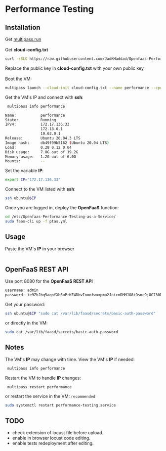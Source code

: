 # Performance Testing


## Installation

Get [multipass.run](https://multipass.run)<br /><br />
Get **cloud-config.txt**<br />

```sh
curl -sSLO https://raw.githubusercontent.com/JadKHaddad/Openfaas-Performance-Testing-as-a-Service/main/cloud-config.txt
```
Replace the public key in **cloud-config.txt** with your own public key<br /><br />
Boot the VM:
```sh
multipass launch --cloud-init cloud-config.txt --name performance --cpus 6 --mem 6G --disk 20G
```
Get the VM's IP and connect with **ssh**:
```sh
 multipass info performance
```
```sh
Name:           performance
State:          Running
IPv4:           172.17.136.33
                172.18.0.1
                10.62.0.1
Release:        Ubuntu 20.04.3 LTS
Image hash:     db49f99b5162 (Ubuntu 20.04 LTS)
Load:           0.28 0.12 0.04
Disk usage:     7.8G out of 19.2G
Memory usage:   1.2G out of 6.0G
Mounts:         --
```
Set the variable **IP**:
```sh
export IP="172.17.136.33"
```
Connect to the VM listed with **ssh**:
```sh
ssh ubuntu@$IP
```
Once you are logged in, deploy the **OpenFaaS** function:
```sh
cd /etc/Openfaas-Performance-Testing-as-a-Service/
sudo faas-cli up -f ptas.yml
```
## Usage

Paste the VM's **IP** in your browser<br /><br />

## OpenFaaS REST API

Use port 8080 for the **OpenFaaS REST API**<br />
```sh
username: admin
password: ie9ZhJhq5aqoYXb6uPrKF4DbvIoonfwuxpmu2JnicmDMMJO8tOsnc9jOG730DuW
```
Get your password:
```sh
ssh ubuntu@$IP "sudo cat /var/lib/faasd/secrets/basic-auth-password"
```
or directly in the VM:
```sh
sudo cat /var/lib/faasd/secrets/basic-auth-password
```

## Notes
The VM's **IP** may change with time. View the VM's **IP** if needed:
```sh
 multipass info performance
```
Restart the VM to handle **IP** changes:
```sh
 multipass restart performance
```
or restart the service in the VM: ```recommended```
```sh
sudo systemctl restart performance-testing.service
```

## TODO
* check extension of locust file before upload.
* enable in browser locust code editing.
* enable tests redeployment after editing.


